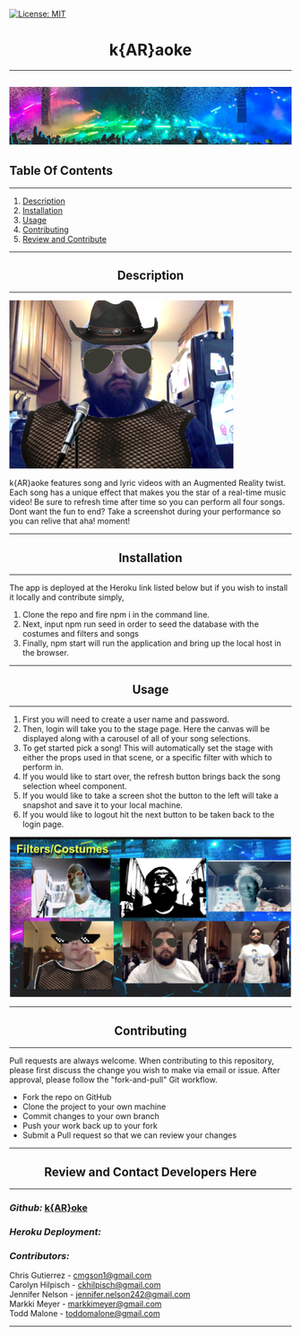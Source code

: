 
   [![License: MIT](https://img.shields.io/badge/License-MIT-yellow.svg)](https://opensource.org/licenses/MIT)


# <div align='center'> **k{AR}aoke** </div>

--- 
![partyslice](client/src/images/aditya-chinchure-ZhQCZjr9fHo-unsplash.jpeg)
--- 

## **Table Of Contents** 

---

1. [Description](#description)
2. [Installation](#installation)
3. [Usage](#usage)
4. [Contributing](#contributing)
5. [Review and Contribute](#github)
--- 


## <div align ='center'> <a name="description"></a> **Description** </div> 

--- 

<img src="client/src/images/readme2.png" width="400"/>

k{AR}aoke features song and lyric videos with an Augmented Reality twist.  Each song has a unique effect that makes you the star of a real-time music video!  Be sure to refresh time after time so you can perform all four songs.  Dont want the fun to end?  Take a screenshot during your performance so you can relive that aha! moment!

--- 
 
## <div align ='center'> <a name="installation"></a> **Installation** </div>
--- 
 
The app is deployed at the Heroku link listed below but if you wish to install it locally and contribute simply,
<ol>
 <li>Clone the repo and fire npm i in the command line.</li>
 <li>Next, input npm run seed in order to seed the database with the costumes and filters and songs</li>
 <li>  Finally, npm start will run the application and bring up the local host in the browser.</li>
 </ol>

--- 

## <div align ='center'> <a name="usage"></a> **Usage** </div>

--- 

<ol>
<li>First you will need to create a user name and password. </li>
<li> Then, login will take you to the stage page.  Here the canvas will be displayed along with a carousel of all of your song selections.  </li>
<li>To get started pick a song!  This will automatically set the stage with either the props used in that scene, or a specific filter with which to perform in.</li> 
<li> If you would like to start over, the refresh button brings back the song selection wheel component.</li>
<li>  If you would like to take a screen shot the button to the left will take a snapshot and save it to your local machine. </li>
<li> If you would like to logout hit the next button to be taken back to the login page.</li>
</ol>

![screenshot](client/src/images/readme.png)

--- 

## <div align ='center'> <a name="contributing"></a> **Contributing** </div>

--- 

Pull requests are always welcome. When contributing to this repository, please first discuss the change you wish to make via email or issue.
After approval, please follow the "fork-and-pull" Git workflow.
<ul>
<li>Fork the repo on GitHub</li>
<li>Clone the project to your own machine</li>
<li>Commit changes to your own branch</li>
<li>Push your work back up to your fork</li>
<li>Submit a Pull request so that we can review your changes</li>
</ul>

--- 

## <div align ='center'> **Review and Contact Developers Here**</div>

___

### _Github:_ [k{AR}oke](https://github.com/Athear/kARaoke)

### _Heroku Deployment:_

### _Contributors:_
Chris Gutierrez - cmgson1@gmail.com<br>
Carolyn Hilpisch - ckhilpisch@gmail.com<br>
Jennifer Nelson -  jennifer.nelson242@gmail.com<br>
Markki Meyer - markkimeyer@gmail.com<br>
Todd Malone - toddomalone@gmail.com<br>

--- 
